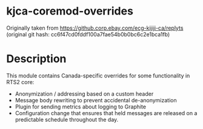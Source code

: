 # kjca-coremod-overrides

Originally taken from https://github.corp.ebay.com/ecg-kijiji-ca/replyts
(original git hash: cc6f47cd0fddf100a7fae54b0b0bc6c2e1bca1fb)

# Description

This module contains Canada-specific overrides for some functionality in RTS2 core:

* Anonymization / addressing based on a custom header
* Message body rewriting to prevent accidental de-anonymization
* Plugin for sending metrics about logging to Graphite
* Configuration change that ensures that held messages are released on a predictable schedule throughout the day.
